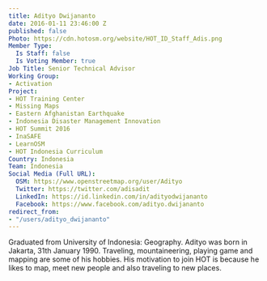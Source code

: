 ```yaml
---
title: Adityo Dwijananto
date: 2016-01-11 23:46:00 Z
published: false
Photo: https://cdn.hotosm.org/website/HOT_ID_Staff_Adis.png
Member Type:
  Is Staff: false
  Is Voting Member: true
Job Title: Senior Technical Advisor
Working Group:
- Activation
Project:
- HOT Training Center
- Missing Maps
- Eastern Afghanistan Earthquake
- Indonesia Disaster Management Innovation
- HOT Summit 2016
- InaSAFE
- LearnOSM
- HOT Indonesia Curriculum
Country: Indonesia
Team: Indonesia
Social Media (Full URL):
  OSM: https://www.openstreetmap.org/user/Adityo
  Twitter: https://twitter.com/adisadit
  LinkedIn: https://id.linkedin.com/in/adityodwijananto
  Facebook: https://www.facebook.com/adityo.dwijananto
redirect_from:
- "/users/adityo_dwijananto"
---
```


Graduated from University of Indonesia: Geography. Adityo was born in Jakarta, 31th January 1990. Traveling, mountaineering, playing game and mapping are some of his hobbies. His motivation to join HOT is because he likes to map, meet new people and also traveling to new places.

